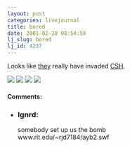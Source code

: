 ```yaml
---
layout: post
categories: livejournal
title: bored
date: 2001-02-20 08:54:59
lj_slug: bored
lj_id: 4237
---
```

Looks like [they](http://artists.mp3s.com/artists/190/the_laziest_men_on_mars.html) really have invaded [CSH](http://www.csh.rit.edu).  



![](http://www.csh.rit.edu/~retrev/livejournal/2001-02-20/ARG_Room_Cardlock.jpg) ![](http://www.csh.rit.edu/~retrev/livejournal/2001-02-20/drink.jpg) ![](http://www.csh.rit.edu/~retrev/livejournal/2001-02-20/friar_apple2.jpg) ![](http://www.csh.rit.edu/~retrev/livejournal/2001-02-20/toga1999.jpg)


<div id="comments"><h4>Comments:</h4><div class="lj-comments"><ul>
<li><h3>lgnrd: </h3>
<a id="comment-4"></a>
<p>somebody set up us the bomb<br>
www.rit.edu/~rjd7184/ayb2.swf</p>
</li>
</ul></div></div>
